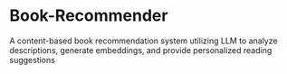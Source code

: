 # Book-Recommender
A content-based book recommendation system utilizing LLM to analyze descriptions, generate embeddings, and provide personalized reading suggestions

